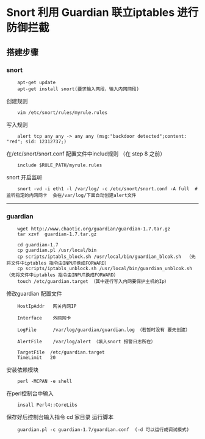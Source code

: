# Snort 利用 Guardian 联立iptables 进行防御拦截     

 
## 搭建步骤  
  
### snort
 
		apt-get update 
		apt-get install snort(要求输入网段，输入内网网段)  
		
创建规则   
  
		vim /etc/snort/rules/myrule.rules

写入规则 

		alert tcp any any -> any any (msg:"backdoor detected";content: "red"; sid: 12312737;)  
 
在/etc/snort/snort.conf 配置文件中includ规则 （在 step 8 之前）  
 
		include $RULE_PATH/myrule.rules  
  
snort 开启监听   
  
		snort -vd -i eth1 -l /var/log/ -c /etc/snort/snort.conf -A full  # 监听指定的内网网卡  会在/var/log/下面自动创建alert文件

----


### guardian     
  
		wget http://www.chaotic.org/guardian/guardian-1.7.tar.gz  
		tar xzvf  guardian-1.7.tar.gz
		  
		cd guardian-1.7
		cp guardian.pl /usr/local/bin
        cp scripts/iptabls_block.sh /usr/local/bin/guardian_blcok.sh  （先将文件中iptables 指令由INPUT换成FORWARD）
		cp scripts/iptabls_unblock.sh /usr/local/bin/guardian_unblcok.sh  （先将文件中iptables 指令由INPUT换成FORWARD）  
		touch /etc/guardian.target （其中逐行写入内网要保护主机的Ip）

修改guardian 配置文件  

        HostIpAddr   网关内网IP

		Interface    外网网卡  

		LogFile      /var/log/guardian/guardian.log （若暂时没有 要先创建）  
		  
		AlertFile    /var/log/alert （填入snort 报警日志所在）   
		
		TargetFile  /etc/guardian.target
		TimeLimit   20      

安装依赖模块  

		perl -MCPAN -e shell  

在perl控制台中输入  

		insall Perl4::CoreLibs
 
保存好后控制台输入指令 cd 家目录 运行脚本  

		guardian.pl -c guardian-1.7/guardian.conf  (-d 可以运行成调试模式)     
  

  



  

  

